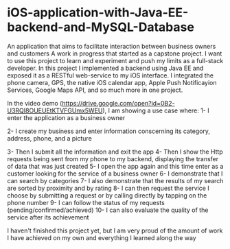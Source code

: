 # iOS-application-with-Java-EE-backend-and-MySQL-Database
An application that aims to facilitate interaction between business owners and customers
A work in progress that started as a capstone project.
I want to use this project to learn and experiment and push my limits as a full-stack developer.
In this project I implemented a backend using Java EE and exposed it as a RESTful web-service to my iOS interface.
I integrated the phone camera, GPS, the native iOS calendar app, Apple Push Notificayion Services, Google Maps API, 
and so much more in one project.

In the video demo (https://drive.google.com/open?id=0B2-U3RQI8OUEUEtKTVFGUmx5WEU), I am showing a use case where: 
1- I enter the application as a business owner

2- I create my business and enter information conscerning its category, address, phone, and a picture

3- Then I submit all the information and exit the app
4- Then I show the Http requests being sent from my phone to my backend, displaying the transfer of data that was just created
5- I open the app again and this time enter as a customer looking for the service of a business owner
6- I demonstrate that I can search by categories
7- I also demonstrate that the results of my search are sorted by proximity and by rating
8- I can then request the service I choose by submitting a request or by calling directly by tapping on the phone number
9- I can follow the status of my requests (pending/confirmed/achieved) 
10- I can also evaluate the quality of the service after its achievement

I haven't finished this project yet, but I am very proud of the amount of work I have achieved on my own 
and everything I learned along the way
